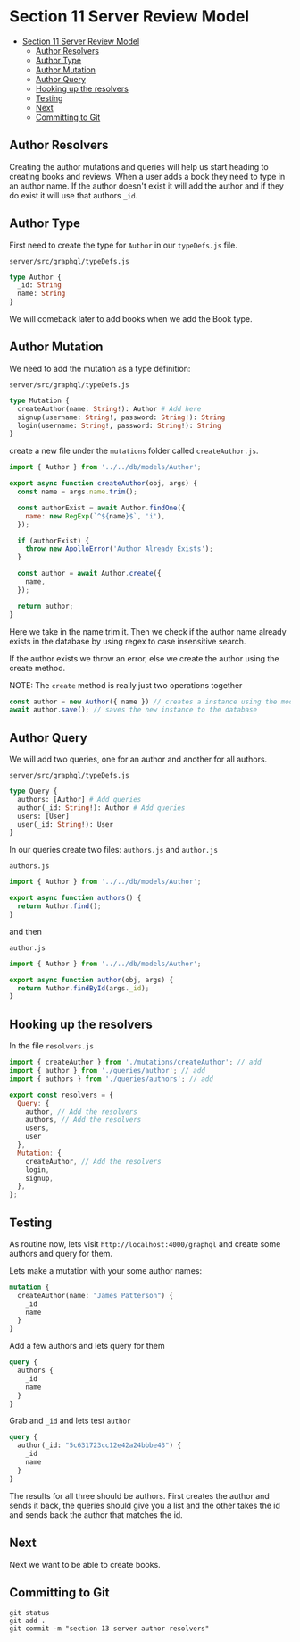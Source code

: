 # Section 11 Server Review Model
<!-- TOC -->

- [Section 11 Server Review Model](#section-11-server-review-model)
  - [Author Resolvers](#author-resolvers)
  - [Author Type](#author-type)
  - [Author Mutation](#author-mutation)
  - [Author Query](#author-query)
  - [Hooking up the resolvers](#hooking-up-the-resolvers)
  - [Testing](#testing)
  - [Next](#next)
  - [Committing to Git](#committing-to-git)

<!-- /TOC -->

## Author Resolvers

Creating the author mutations and queries will help us start heading to creating books and reviews. When a user adds a book they need to type in an author name. If the author doesn't exist it will add the author and if they do exist it will use that authors `_id`. 

## Author Type

First need to create the type for `Author` in our `typeDefs.js` file.

`server/src/graphql/typeDefs.js`
```graphql
type Author {
  _id: String
  name: String
}
```

We will comeback later to add books when we add the Book type.

## Author Mutation

We need to add the mutation as a type definition:

`server/src/graphql/typeDefs.js`

```graphql
type Mutation {
  createAuthor(name: String!): Author # Add here
  signup(username: String!, password: String!): String
  login(username: String!, password: String!): String
}
```

create a new file under the `mutations` folder called `createAuthor.js`.

```js
import { Author } from '../../db/models/Author';

export async function createAuthor(obj, args) {
  const name = args.name.trim();

  const authorExist = await Author.findOne({
    name: new RegExp(`^${name}$`, 'i'),
  });

  if (authorExist) {
    throw new ApolloError('Author Already Exists');
  }

  const author = await Author.create({
    name,
  });

  return author;
}
```

Here we take in the name trim it. Then we check if the author name already exists in the database by using regex to case insensitive search.

If the author exists we throw an error, else we create the author using the create method.

NOTE: The `create` method is really just two operations together 
```js
const author = new Author({ name }) // creates a instance using the model
await author.save(); // saves the new instance to the database
```

## Author Query

We will add two queries, one for an author and another for all authors.

`server/src/graphql/typeDefs.js`
```graphql
type Query {
  authors: [Author] # Add queries
  author(_id: String!): Author # Add queries
  users: [User]
  user(_id: String!): User
}
```


In our queries create two files: `authors.js` and `author.js`

`authors.js`
```js
import { Author } from '../../db/models/Author';

export async function authors() {
  return Author.find();
}
```

and then 

`author.js`
```js
import { Author } from '../../db/models/Author';

export async function author(obj, args) {
  return Author.findById(args._id);
}
```

## Hooking up the resolvers

In the file `resolvers.js`

```js
import { createAuthor } from './mutations/createAuthor'; // add
import { author } from './queries/author'; // add
import { authors } from './queries/authors'; // add

export const resolvers = {
  Query: {
    author, // Add the resolvers
    authors, // Add the resolvers
    users,
    user
  },
  Mutation: {
    createAuthor, // Add the resolvers
    login,
    signup,
  },
}; 
```

## Testing

As routine now, lets visit `http://localhost:4000/graphql` and create some authors and query for them.

Lets make a mutation with your some author names:

```graphql
mutation {
  createAuthor(name: "James Patterson") {
    _id
    name
  }
}
```

Add a few authors and lets query for them

```graphql
query {
  authors {
    _id
    name
  }
}
```

Grab and `_id` and lets test `author`

```graphql
query {
  author(_id: "5c631723cc12e42a24bbbe43") {
    _id
    name
  }
}
```

The results for all three should be authors. First creates the author and sends it back, the queries should give you a list and the other takes the id and sends back the author that matches the id.

## Next

Next we want to be able to create books.

## Committing to Git

```
git status
git add .
git commit -m "section 13 server author resolvers"
```